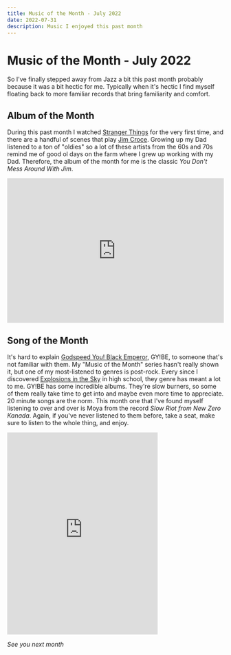 ```yaml
---
title: Music of the Month - July 2022
date: 2022-07-31
description: Music I enjoyed this past month
---
```


# Music of the Month - July 2022

So I've finally stepped away from Jazz a bit this past month probably because it
was a bit hectic for me. Typically when it's hectic I find myself floating back
to more familiar records that bring familiarity and comfort.

## Album of the Month

During this past month I watched [Stranger
Things](https://www.imdb.com/title/tt4574334/) for the very first time, and
there are a handful of scenes that play [Jim
Croce](https://en.wikipedia.org/wiki/Jim_Croce). Growing up my Dad listened to a
ton of "oldies" so a lot of these artists from the 60s and 70s remind me of good
ol days on the farm where I grew up working with my Dad. Therefore, the album of
the month for me is the classic _You Don't Mess Around With Jim_.

<div style="max-width:100%;"><div style="position:relative;padding-bottom:calc(56.25% + 52px);height: 0;"><iframe style="position:absolute;top:0;left:0;" width="100%" height="100%" src="https://odesli.co/embed/?url=https%3A%2F%2Falbum.link%2Fi%2F1203475854&theme=dark" frameborder="0" allowfullscreen sandbox="allow-same-origin allow-scripts allow-presentation allow-popups allow-popups-to-escape-sandbox" allow="clipboard-read; clipboard-write"></iframe></div></div>


## Song of the Month

It's hard to explain [Godspeed You! Black
Emperor](https://brainwashed.com/godspeed/), GY!BE, to someone that's not familiar with
them. My "Music of the Month" series hasn't really shown it, but one of my
most-listened to genres is post-rock. Every since I discovered [Explosions in
the Sky](http://www.explosionsinthesky.com/) in high school, they genre has
meant a lot to me. GY!BE has some incredible albums. They're slow burners, so
some of them really take time to get into and maybe even more time to
appreciate. 20 minute songs are the norm. This month one that I've found myself
listening to over and over is Moya from the record _Slow Riot from New Zero
Kanada_. Again, if you've never listened to them before, take a seat, make sure
to listen to the whole thing, and enjoy.

<iframe style="border: 0; width: 350px; height: 470px;" src="https://bandcamp.com/EmbeddedPlayer/album=3803531554/size=large/bgcol=333333/linkcol=ffffff/tracklist=false/track=1587484362/transparent=true/" seamless><a href="https://godspeedyoublackemperor.bandcamp.com/album/slow-riot-for-new-zero-kanada">Slow Riot for New Zero Kanada by Godspeed You! Black Emperor</a></iframe>

_See you next month_
